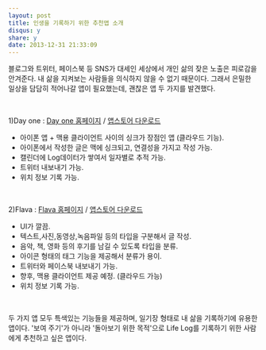 ```yaml
---
layout: post
title: 인생을 기록하기 위한 추천앱 소개
disqus: y
share: y
date: 2013-12-31 21:33:09
---
```


블로그와 트위터, 페이스북 등 SNS가 대세인 세상에서 개인 삶의 잦은 노출은 피로감을 안겨준다. 내 삶을 지켜보는 사람들을 의식하지 않을 수 없기 때문이다. 그래서 은밀한 일상을 담담히 적어나갈 앱이 필요했는데, 괜찮은 앱 두 가지를 발견했다. 

</br>

1)Day one : [Day one 홈페이지](http://dayoneapp.com) / [앱스토어 다운로드](https://itunes.apple.com/kr/app/day-one-journal/id421706526?mt=8)

- 아이폰 앱 + 맥용 클라이언트 사이의 싱크가 장점인 앱 (클라우드 기능).
- 아이폰에서 작성한 글은 맥에 싱크되고, 연결성을 가지고 작성 가능.
- 캘린더에 Log데이터가 쌓여서 일자별로 추적 가능. 
- 트위터 내보내기 가능.
- 위치 정보 기록 가능.

</br>


2)Flava : [Flava 홈페이지](http://www.takeflava.com) / [앱스토어 다운로드](https://itunes.apple.com/kr/app/flava/id451914978?mt=8)

- UI가 깔끔. 
- 텍스트,사진,동영상,녹음파일 등의 타입을 구분해서 글 작성. 
- 음악, 책, 영화 등의 후기를 남길 수 있도록 타입을 분류. 
- 아이콘 형태의 태그 기능을 제공해서 분류가 용이. 
- 트위터와 페이스북 내보내기 가능.
- 향후, 맥용 클라이언트 제공 예정. (클라우드 가능)
- 위치 정보 기록 가능.

</br>

두 가지 앱 모두 특색있는 기능들을 제공하며, 일기장 형태로 내 삶을 기록하기에 유용한 앱이다. '보여 주기'가 아니라 '돌아보기 위한 목적'으로 Life Log를 기록하기 위한 사람에게 추천하고 싶은 앱이다.   

</br>